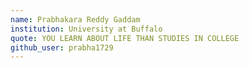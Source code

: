 ```yaml
---
name: Prabhakara Reddy Gaddam
institution: University at Buffalo
quote: YOU LEARN ABOUT LIFE THAN STUDIES IN COLLEGE
github_user: prabha1729
---
```

